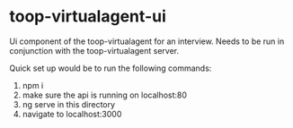 # toop-virtualagent-ui

Ui component of the toop-virtualagent for an interview. Needs to be run in conjunction with the toop-virtualagent server.

Quick set up would be to run the following commands: 
1. npm i
2. make sure the api is running on localhost:80
4. ng serve in this directory
5. navigate to localhost:3000



